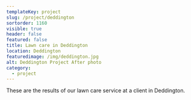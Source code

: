 ```yaml
---
templateKey: project
slug: /project/deddington
sortorder: 1160
visible: true
header: false
featured: false
title: Lawn care in Deddington
location: Deddington
featuredimage: /img/deddington.jpg
alt: Deddington Project After photo
category:
  - project
---
```


These are the results of our lawn care service at a client in Deddington.
